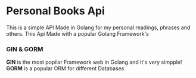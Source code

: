 # Personal Books Api
This is a simple API Made in Golang for my personal readings, phrases and others. This Api Made with a popular Golang Framework's

### GIN & GORM

**GIN** is the most popilar Framework web in Golang and it's very simpple!  
**GORM** is a popular ORM for different Databases
